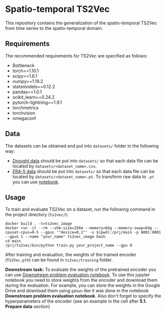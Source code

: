 # Spatio-temporal TS2Vec

This repository contains the generalization of the spatio-temporal TS2Vec from time series to the spatio-temporal domain.

## Requirements

The recommended requirements for TS2Vec are specified as follows:
* Bottleneck
* torch==1.10.1
* scipy==1.6.1
* numpy==1.19.2
* statsmodels==0.12.2
* pandas==1.0.1
* scikit_learn==0.24.2
* pytorch-lightning==1.9.1
* torchmetrics
* torchvision
* omegaconf

## Data

The datasets can be obtained and put into `datasets/` folder in the following way:

* [Drought data](https://github.com/Astralex98/long-term-drought-prediction) should be put into `datasets/` so that each data file can be located by `datasets/<dataset_name>.csv`.
* [ERA-5 data](https://mediatum.ub.tum.de/1524895) should be put into `datasets/` so that each data file can be located by `datasets/<dataset_name>.pt`. To transform raw data to `.pt` you can use [notebook](https://colab.research.google.com/drive/1tV7iFRAP3zIzCfX6uGjwrG7BjWvd4jHe?usp=sharing).


## Usage

To train and evaluate TS2Vec on a dataset, run the following command in the project directory (`ts2vec/`):

```train & evaluate
docker build . -t=ts2vec_image
docker run -it --rm --shm-size=256m --memory=64g --memory-swap=64g --cpuset-cpus=0-5 --gpus '"device=0,1"' -v $(pwd):/prj/main -p 8001:8001 --gpus 1 --name "your_name" ts2vec_image bash
cd main
/prj/ts2vec/bin/python train.py your_project_name --gpu 0
```

After training and evaluation, the weights of the trained encoder (`TS2Vec.pth`) can be found in `ts2vec/training` folder. 

**Downstream task:** To evaluate the weights of the pretrained encoder you can use [Downstream problem evaluation notebook](https://colab.research.google.com/drive/14XChfYfhBx9xq_f9UdVQEtVIq0Y4rdsS?usp=sharing). To use this jupyter notebook you need to store weights from the encoder and download them during the evaluation. For example, you can store the weights in the Google Drive and download them using `gdown` like it was done in the notebook **Downstream problem evaluation notebook**. Also don't forget to specify the hyperparameters of the encoder (see an example in the cell after **5.1. Prepare data** section)
